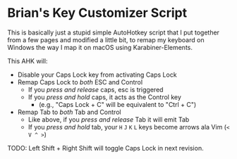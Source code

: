 # Brian's Key Customizer Script

This is basically just a stupid simple AutoHotkey script that I put together from a few pages and modified a little bit, to remap my keyboard on Windows the way I map it on macOS using Karabiner-Elements.

This AHK will:
 - Disable your Caps Lock key from activating Caps Lock
 - Remap Caps Lock to *both* ESC and Control
 	- If you *press and release* caps, esc is triggered
	- If you *press and hold* caps, it acts as the Control key
		- (e.g., "Caps Lock + C" will be equivalent to "Ctrl + C")
 - Remap Tab to *both* Tab and Control
 	- Like above, if you *press and release* Tab it will emit Tab
	- If you *press and hold* tab, your `H` `J` `K` `L` keys become arrows ala Vim (`< V ^ >`)

TODO: Left Shift + Right Shift will toggle Caps Lock in next revision.
